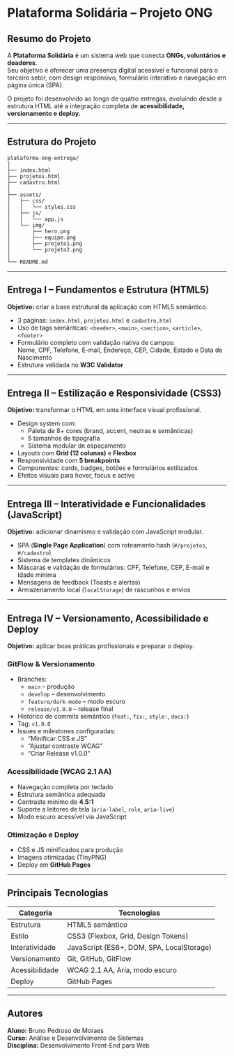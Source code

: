 # Plataforma Solidária – Projeto ONG

## Resumo do Projeto

A **Plataforma Solidária** é um sistema web que conecta **ONGs, voluntários e doadores**.  
Seu objetivo é oferecer uma presença digital acessível e funcional para o terceiro setor, com design responsivo, formulário interativo e navegação em página única (SPA).

O projeto foi desenvolvido ao longo de quatro entregas, evoluindo desde a estrutura HTML até a integração completa de **acessibilidade, versionamento e deploy.**

---

## Estrutura do Projeto

```plaintext
plataforma-ong-entrega/
│
├── index.html
├── projetos.html
├── cadastro.html
│
├── assets/
│   ├── css/
│   │   └── styles.css
│   ├── js/
│   │   └── app.js
│   └── img/
│       ├── hero.png
│       ├── equipe.png
│       ├── projeto1.png
│       └── projeto2.png
│
└── README.md
```

---

## Entrega I – Fundamentos e Estrutura (HTML5)

**Objetivo:** criar a base estrutural da aplicação com HTML5 semântico.

- 3 páginas: `index.html`, `projetos.html` e `cadastro.html`
- Uso de tags semânticas: `<header>`, `<main>`, `<section>`, `<article>`, `<footer>`
- Formulário completo com validação nativa de campos:  
  Nome, CPF, Telefone, E-mail, Endereço, CEP, Cidade, Estado e Data de Nascimento
- Estrutura validada no **W3C Validator**

---

## Entrega II – Estilização e Responsividade (CSS3)

**Objetivo:** transformar o HTML em uma interface visual profissional.

- Design system com:
  - Paleta de 8+ cores (brand, accent, neutras e semânticas)
  - 5 tamanhos de tipografia
  - Sistema modular de espaçamento
- Layouts com **Grid (12 colunas)** e **Flexbox**
- Responsividade com **5 breakpoints**
- Componentes: cards, badges, botões e formulários estilizados
- Efeitos visuais para hover, focus e active

---

## Entrega III – Interatividade e Funcionalidades (JavaScript)

**Objetivo:** adicionar dinamismo e validação com JavaScript modular.

- SPA (**Single Page Application**) com roteamento hash (`#/projetos`, `#/cadastro`)
- Sistema de templates dinâmicos
- Máscaras e validação de formulários: CPF, Telefone, CEP, E-mail e Idade mínima
- Mensagens de feedback (Toasts e alertas)
- Armazenamento local (`localStorage`) de rascunhos e envios

---

## Entrega IV – Versionamento, Acessibilidade e Deploy

**Objetivo:** aplicar boas práticas profissionais e preparar o deploy.

### GitFlow & Versionamento

- Branches:
  - `main` – produção
  - `develop` – desenvolvimento
  - `feature/dark-mode` – modo escuro
  - `release/v1.0.0` – release final
- Histórico de commits semântico (`feat:`, `fix:`, `style:`, `docs:`)
- Tag: `v1.0.0`
- Issues e milestones configuradas:
  - “Minificar CSS e JS”
  - “Ajustar contraste WCAG”
  - “Criar Release v1.0.0”

### Acessibilidade (WCAG 2.1 AA)

- Navegação completa por teclado  
- Estrutura semântica adequada  
- Contraste mínimo de **4.5:1**
- Suporte a leitores de tela (`aria-label`, `role`, `aria-live`)  
- Modo escuro acessível via JavaScript

### Otimização e Deploy

- CSS e JS minificados para produção  
- Imagens otimizadas (TinyPNG)  
- Deploy em **GitHub Pages**

---

## Principais Tecnologias

| Categoria | Tecnologias |
|------------|--------------|
| Estrutura | HTML5 semântico |
| Estilo | CSS3 (Flexbox, Grid, Design Tokens) |
| Interatividade | JavaScript (ES6+, DOM, SPA, LocalStorage) |
| Versionamento | Git, GitHub, GitFlow |
| Acessibilidade | WCAG 2.1 AA, Aria, modo escuro |
| Deploy | GitHub Pages |

---

## Autores

**Aluno:** Bruno Pedroso de Moraes  
**Curso:** Análise e Desenvolvimento de Sistemas  
**Disciplina:** Desenvolvimento Front-End para Web
